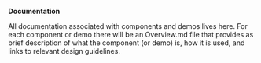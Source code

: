 **Documentation**

All documentation associated with components and demos lives here. For each component or demo there will be an Overview.md file that provides as brief description of what the component (or demo) is, how it is used, and links to relevant design guidelines.
